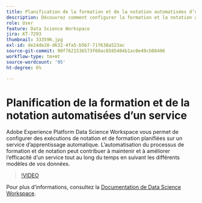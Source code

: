 ```yaml
---
title: Planification de la formation et de la notation automatisées d’un service
description: Découvrez comment configurer la formation et la notation automatisées d’un service dans Data Science Workspace.
role: User
feature: Data Science Workspace
jira: KT-7293
thumbnail: 333596.jpg
exl-id: de24de28-d632-4fa5-b5b7-71f638a523ac
source-git-commit: 90f7621536573f60ac6585404b1ac0e49cb08496
workflow-type: tm+mt
source-wordcount: '95'
ht-degree: 6%

---
```


# Planification de la formation et de la notation automatisées d’un service

Adobe Experience Platform Data Science Workspace vous permet de configurer des exécutions de notation et de formation planifiées sur un service d’apprentissage automatique. L’automatisation du processus de formation et de notation peut contribuer à maintenir et à améliorer l’efficacité d’un service tout au long du temps en suivant les différents modèles de vos données.

>[!VIDEO](https://video.tv.adobe.com/v/333596?quality=12&learn=on)

Pour plus d’informations, consultez la [Documentation de Data Science Workspace](https://experienceleague.adobe.com/docs/experience-platform/data-science-workspace/home.html?lang=fr).